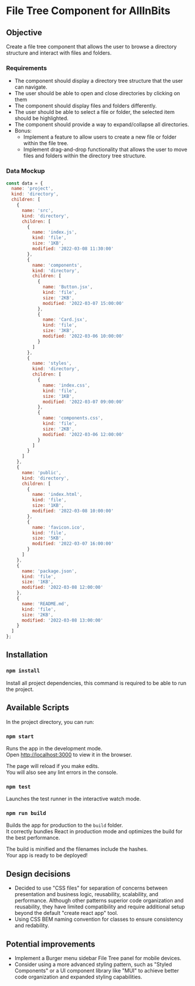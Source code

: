 # File Tree Component for AllInBits

## Objective

Create a file tree component that allows the user to browse a directory structure and interact with files and folders.

### Requirements

- The component should display a directory tree structure that the user can navigate.
- The user should be able to open and close directories by clicking on them
- The component should display files and folders differently.
- The user should be able to select a file or folder, the selected item should be highlighted.
- The component should provide a way to expand/collapse all directories.
- Bonus:
    - Implement a feature to allow users to create a new file or folder within the file tree.
    - Implement drag-and-drop functionality that allows the user to move files and folders within the directory tree structure.

### Data Mockup

```javascript
const data = {
  name: 'project',
  kind: 'directory',
  children: [
    {
      name: 'src',
      kind: 'directory',
      children: [
        {
          name: 'index.js',
          kind: 'file',
          size: '1KB',
          modified: '2022-03-08 11:30:00'
        },
        {
          name: 'components',
          kind: 'directory',
          children: [
            {
              name: 'Button.jsx',
              kind: 'file',
              size: '2KB',
              modified: '2022-03-07 15:00:00'
            },
            {
              name: 'Card.jsx',
              kind: 'file',
              size: '3KB',
              modified: '2022-03-06 10:00:00'
            }
          ]
        },
        {
          name: 'styles',
          kind: 'directory',
          children: [
            {
              name: 'index.css',
              kind: 'file',
              size: '1KB',
              modified: '2022-03-07 09:00:00'
            },
            {
              name: 'components.css',
              kind: 'file',
              size: '2KB',
              modified: '2022-03-06 12:00:00'
            }
          ]
        }
      ]
    },
    {
      name: 'public',
      kind: 'directory',
      children: [
        {
          name: 'index.html',
          kind: 'file',
          size: '1KB',
          modified: '2022-03-08 10:00:00'
        },
        {
          name: 'favicon.ico',
          kind: 'file',
          size: '5KB',
          modified: '2022-03-07 16:00:00'
        }
      ]
    },
    {
      name: 'package.json',
      kind: 'file',
      size: '1KB',
      modified: '2022-03-08 12:00:00'
    },
    {
      name: 'README.md',
      kind: 'file',
      size: '2KB',
      modified: '2022-03-08 13:00:00'
    }
  ]
};
```

## Installation

### `npm install`

Install all project dependencies, this command is required to be able to run the project.

## Available Scripts

In the project directory, you can run:

### `npm start`

Runs the app in the development mode.\
Open [http://localhost:3000](http://localhost:3000) to view it in the browser.

The page will reload if you make edits.\
You will also see any lint errors in the console.

### `npm test`

Launches the test runner in the interactive watch mode.

### `npm run build`

Builds the app for production to the `build` folder.\
It correctly bundles React in production mode and optimizes the build for the best performance.

The build is minified and the filenames include the hashes.\
Your app is ready to be deployed!

## Design decisions

- Decided to use "CSS files" for separation of concerns between presentation and business logic, reusability, scalability, and performance. Although other patterns superior code organization and reusability, they have limited compatibility and require additional setup beyond the default "create react app" tool.
- Using CSS BEM naming convention for classes to ensure consistency and redability.

## Potential improvements

- Implement a Burger menu sidebar File Tree panel for mobile devices.
- Consider using a more advanced styling pattern, such as "Styled Components" or a UI component library like "MUI" to achieve better code organization and expanded styling capabilities.

